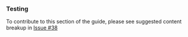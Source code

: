 <!--
title: Testing
menuText: Testing
menuOrder: 12
description: Some best practices and strategies around testing serverless apps.
layout: Doc
publish: false
-->

### Testing

To contribute to this section of the guide, please see suggested content breakup in [Issue #38](https://github.com/serverless/guide/issues/38)